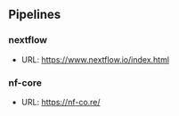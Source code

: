 

## Pipelines
### nextflow
- URL: https://www.nextflow.io/index.html
### nf-core
- URL: https://nf-co.re/
